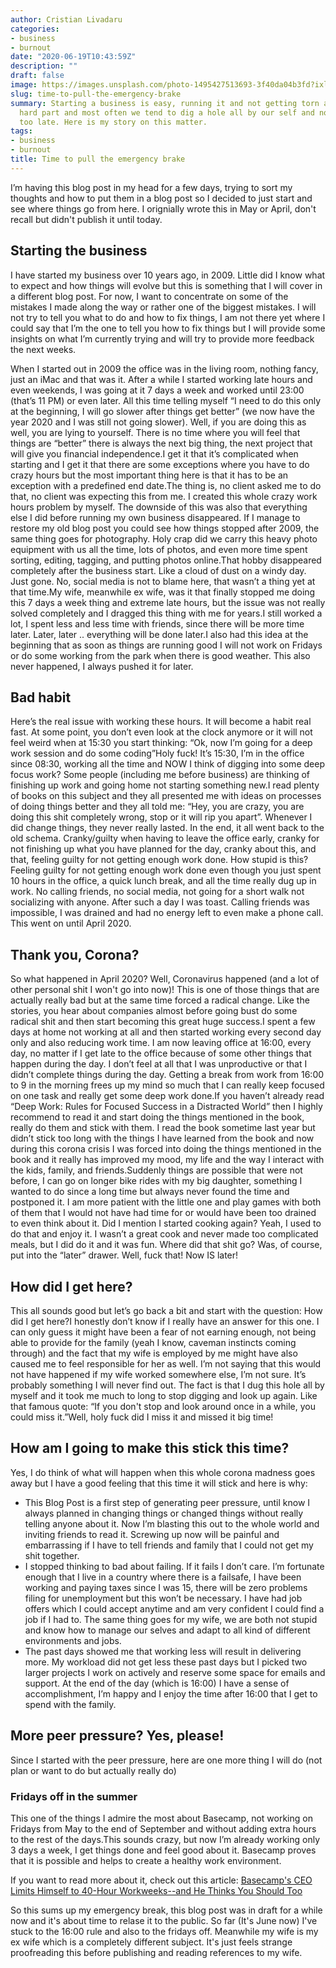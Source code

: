 ```yaml
---
author: Cristian Livadaru
categories:
- business
- burnout
date: "2020-06-19T10:43:59Z"
description: ""
draft: false
image: https://images.unsplash.com/photo-1495427513693-3f40da04b3fd?ixlib=rb-1.2.1&q=80&fm=jpg&crop=entropy&cs=tinysrgb&w=2000&fit=max&ixid=eyJhcHBfaWQiOjExNzczfQ
slug: time-to-pull-the-emergency-brake
summary: Starting a business is easy, running it and not getting torn apart is the
  hard part and most often we tend to dig a hole all by our self and notice it much
  too late. Here is my story on this matter.
tags:
- business
- burnout
title: Time to pull the emergency brake
---
```



I’m having this blog post in my head for a few days, trying to sort my thoughts and how to put them in a blog post so I decided to just start and see where things go from here. I orignially wrote this in May or April, don't recall but didn't publish it until today.

## Starting the business

I have started my business over 10 years ago, in 2009. Little did I know what to expect and how things will evolve but this is something that I will cover in a different blog post. For now, I want to concentrate on some of the mistakes I made along the way or rather one of the biggest mistakes. I will not try to tell you what to do and how to fix things, I am not there yet where I could say that I’m the one to tell you how to fix things but I will provide some insights on what I’m currently trying and will try to provide more feedback the next weeks.

When I started out in 2009 the office was in the living room, nothing fancy, just an iMac and that was it. After a while I started working late hours and even weekends, I was going at it 7 days a week and worked until 23:00 (that’s 11 PM) or even later. All this time telling myself “I need to do this only at the beginning, I will go slower after things get better” (we now have the year 2020 and I was still not going slower). Well, if you are doing this as well, you are lying to yourself. There is no time where you will feel that things are “better” there is always the next big thing, the next project that will give you financial independence.I get it that it’s complicated when starting and I get it that there are some exceptions where you have to do crazy hours but the most important thing here is that it has to be an exception with a predefined end date.The thing is, no client asked me to do that, no client was expecting this from me. I created this whole crazy work hours problem by myself. The downside of this was also that everything else I did before running my own business disappeared. If I manage to restore my old blog post you could see how things stopped after 2009, the same thing goes for photography. Holy crap did we carry this heavy photo equipment with us all the time, lots of photos, and even more time spent sorting, editing, tagging, and putting photos online.That hobby disappeared completely after the business start. Like a cloud of dust on a windy day. Just gone. No, social media is not to blame here, that wasn’t a thing yet at that time.My wife, meanwhile ex wife, was it that finally stopped me doing this 7 days a week thing and extreme late hours, but the issue was not really solved completely and I dragged this thing with me for years.I still worked a lot, I spent less and less time with friends, since there will be more time later. Later, later .. everything will be done later.I also had this idea at the beginning that as soon as things are running good I will not work on Fridays or do some working from the park when there is good weather. This also never happened, I always pushed it for later.

## Bad habit

Here’s the real issue with working these hours. It will become a habit real fast. At some point, you don’t even look at the clock anymore or it will not feel weird when at 15:30 you start thinking: “Ok, now I’m going for a deep work session and do some coding”Holy fuck! It’s 15:30, I’m in the office since 08:30, working all the time and NOW I think of digging into some deep focus work? Some people (including me before business) are thinking of finishing up work and going home not starting something new.I read plenty of books on this subject and they all presented me with ideas on processes of doing things better and they all told me: “Hey, you are crazy, you are doing this shit completely wrong, stop or it will rip you apart”. Whenever I did change things, they never really lasted. In the end, it all went back to the old schema. Cranky/guilty when having to leave the office early, cranky for not finishing up what you have planned for the day, cranky about this, and that, feeling guilty for not getting enough work done. How stupid is this? Feeling guilty for not getting enough work done even though you just spent 10 hours in the office, a quick lunch break, and all the time really dug up in work. No calling friends, no social media, not going for a short walk not socializing with anyone. After such a day I was toast. Calling friends was impossible, I was drained and had no energy left to even make a phone call. This went on until April 2020.

## Thank you, Corona?

So what happened in April 2020? Well, Coronavirus happened (and a lot of other personal shit I won't go into now)! This is one of those things that are actually really bad but at the same time forced a radical change. Like the stories, you hear about companies almost before going bust do some radical shit and then start becoming this great huge success.I spent a few days at home not working at all and then started working every second day only and also reducing work time. I am now leaving office at 16:00, every day, no matter if I get late to the office because of some other things that happen during the day. I don’t feel at all that I was unproductive or that I didn’t complete things during the day. Getting a break from work from 16:00 to 9 in the morning frees up my mind so much that I can really keep focused on one task and really get some deep work done.If you haven’t already read “Deep Work: Rules for Focused Success in a Distracted World” then I highly recommend to read it and start doing the things mentioned in the book, really do them and stick with them. I read the book sometime last year but didn’t stick too long with the things I have learned from the book and now during this corona crisis I was forced into doing the things mentioned in the book and it really has improved my mood, my life and the way I interact with the kids, family, and friends.Suddenly things are possible that were not before, I can go on longer bike rides with my big daughter, something I wanted to do since a long time but always never found the time and postponed it. I am more patient with the little one and play games with both of them that I would not have had time for or would have been too drained to even think about it. Did I mention I started cooking again? Yeah, I used to do that and enjoy it. I wasn’t a great cook and never made too complicated meals, but I did do it and it was fun. Where did that shit go? Was, of course, put into the “later” drawer. Well, fuck that! Now IS later!

## How did I get here?

This all sounds good but let’s go back a bit and start with the question: How did I get here?I honestly don’t know if I really have an answer for this one. I can only guess it might have been a fear of not earning enough, not being able to provide for the family (yeah I know, caveman instincts coming through) and the fact that my wife is employed by me might have also caused me to feel responsible for her as well. I’m not saying that this would not have happened if my wife worked somewhere else, I’m not sure. It’s probably something I will never find out. The fact is that I dug this hole all by myself and it took me much to long to stop digging and look up again. Like that famous quote: “If you don't stop and look around once in a while, you could miss it.”Well, holy fuck did I miss it and missed it big time!

## How am I going to make this stick this time?

Yes, I do think of what will happen when this whole corona madness goes away but I have a good feeling that this time it will stick and here is why:

* This Blog Post is a first step of generating peer pressure, until know I always planned in changing things or changed things without really telling anyone about it. Now I’m blasting this out to the whole world and inviting friends to read it. Screwing up now will be painful and embarrassing if I have to tell friends and family that I could not get my shit together.
* I stopped thinking to bad about failing. If it fails I don’t care. I’m fortunate enough that I live in a country where there is a failsafe, I have been working and paying taxes since I was 15, there will be zero problems filing for unemployment but this won’t be necessary. I have had job offers which I could accept anytime and am very confident I could find a job if I had to. The same thing goes for my wife, we are both not stupid and know how to manage our selves and adapt to all kind of different environments and jobs.
* The past days showed me that working less will result in delivering more. My workload did not get less these past days but I picked two larger projects I work on actively and reserve some space for emails and support. At the end of the day (which is 16:00) I have a sense of accomplishment, I’m happy and I enjoy the time after 16:00 that I get to spend with the family.

## More peer pressure? Yes, please!

Since I started with the peer pressure, here are one more thing I will do (not plan or want to do but actually really do)

### Fridays off in the summer

This one of the things I admire the most about Basecamp, not working on Fridays from May to the end of September and without adding extra hours to the rest of the days.This sounds crazy, but now I’m already working only 3 days a week, I get things done and feel good about it. Basecamp proves that it is possible and helps to create a healthy work environment.

If you want to read more about it, check out this article: [Basecamp's CEO Limits Himself to 40-Hour Workweeks--and He Thinks You Should Too](https://www.inc.com/kat-boogaard/basecamps-ceo-limits-himself-to-40-hour-workweeks-and-he-thinks-you-should-too.html)

So this sums up my emergency break, this blog post was in draft for a while now and it's about time to relase it to the public. So far (It's June now) I've stuck to the 16:00 rule and also to the fridays off. Meanwhile my wife is my ex wife which is a completely different subject. It's just feels strange proofreading this before publishing and reading references to my wife.

